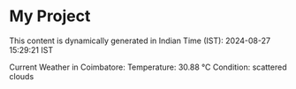 # My Project

This content is dynamically generated in Indian Time (IST): 2024-08-27 15:29:21 IST


Current Weather in Coimbatore:
Temperature: 30.88 °C
Condition: scattered clouds
